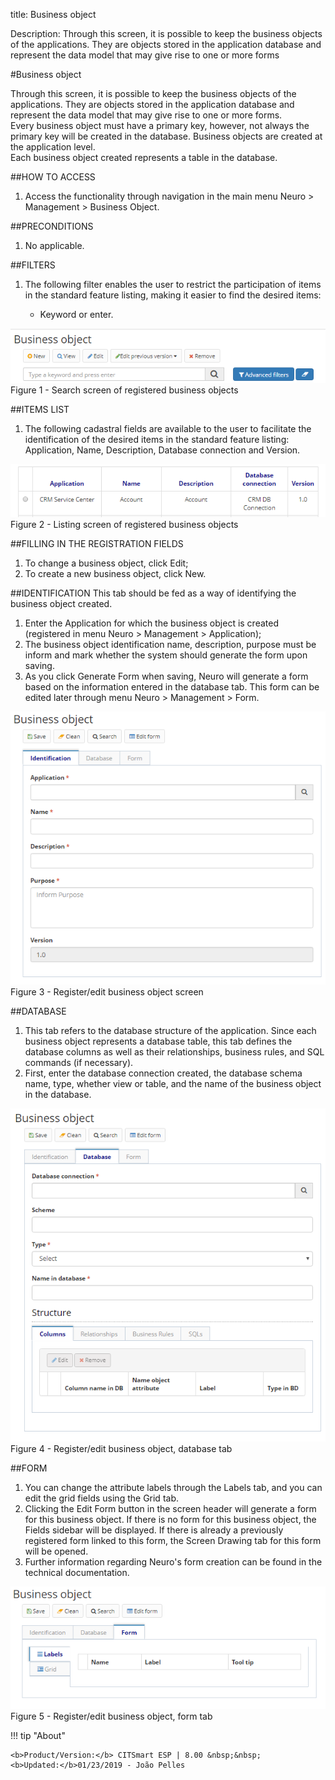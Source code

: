 title: Business object  

Description: Through this screen, it is possible to keep the business objects of the applications. They are objects stored in the application database and represent the data model that may give rise to one or more forms

#Business object  

Through this screen, it is possible to keep the business objects of the applications. They are objects stored in the application database and represent the data model that may give rise to one or more forms.  
Every business object must have a primary key, however, not always the primary key will be created in the database. Business objects are created at the application level.  
Each business object created represents a table in the database.

##HOW TO ACCESS
1.	Access the functionality through navigation in the main menu Neuro > Management > Business Object.  

##PRECONDITIONS
1.	No applicable.  

##FILTERS
1.	The following filter enables the user to restrict the participation of items in the standard feature listing, making it easier to find the desired items:

    *	Keyword or enter.  

![Screenshot](images/business-object-filter.png)  
Figure 1 - Search screen of registered business objects

##ITEMS LIST
1.	The following cadastral fields are available to the user to facilitate the identification of the desired items in the standard feature listing: Application, Name, Description, Database connection and Version.  

![Screenshot](images/business-object-listing.png)  
Figure 2 - Listing screen of registered business objects

##FILLING IN THE REGISTRATION FIELDS
1.	To change a business object, click Edit;  
2.	To create a new business object, click New.  

##IDENTIFICATION
This tab should be fed as a way of identifying the business object created.  
1.	Enter the Application for which the business object is created (registered in menu Neuro > Management > Application);  
2.	 The business object identification name, description, purpose must be inform and mark whether the system should generate the form upon saving.  
3.	As you click Generate Form when saving, Neuro will generate a form based on the information entered in the database tab. This form can be edited later through menu Neuro > Management > Form.  

![Screenshot](images/business-object-identification.png)  
Figure 3 - Register/edit business object screen

##DATABASE
1.	This tab refers to the database structure of the application. Since each business object represents a database table, this tab defines the database columns as well as their relationships, business rules, and SQL commands (if necessary).  
2.	First, enter the database connection created, the database schema name, type, whether view or table, and the name of the business object in the database.  

![Screenshot](images/business-object-database.png)  
Figure 4 - Register/edit business object, database tab

##FORM
1.	You can change the attribute labels through the Labels tab, and you can edit the grid fields using the Grid tab.  
2.	Clicking the Edit Form button in the screen header will generate a form for this business object. If there is no form for this business object, the Fields sidebar will be displayed. If there is already a previously registered form linked to this form, the Screen Drawing tab for this form will be opened.  
3.	Further information regarding Neuro's form creation can be found in the technical documentation.  

![Screenshot](images/business-object-form.png)  
Figure 5 - Register/edit business object, form tab

!!! tip "About"

    <b>Product/Version:</b> CITSmart ESP | 8.00 &nbsp;&nbsp;
    <b>Updated:</b>01/23/2019 - João Pelles  
